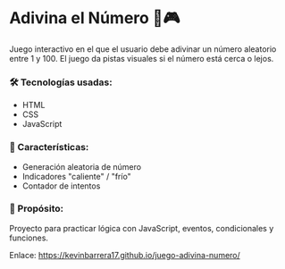 # Adivina el Número 🔢🎮

Juego interactivo en el que el usuario debe adivinar un número aleatorio entre 1 y 100. El juego da pistas visuales si el número está cerca o lejos.

### 🛠️ Tecnologías usadas:
- HTML
- CSS
- JavaScript

### 📌 Características:
- Generación aleatoria de número
- Indicadores "caliente" / "frío"
- Contador de intentos

### 🚀 Propósito:
Proyecto para practicar lógica con JavaScript, eventos, condicionales y funciones.

Enlace: https://kevinbarrera17.github.io/juego-adivina-numero/
